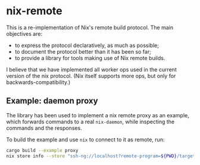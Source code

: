 # nix-remote

This is a re-implementation of Nix's remote build protocol. The main objectives are:

 - to express the protocol declaratively, as much as possible;
 - to document the protocol better than it has been so far;
 - to provide a library for tools making use of Nix remote builds.

I believe that we have implemented all worker ops used in the
current version of the nix protocol. (Nix itself supports more ops, but only for
backwards-compatibility.)

## Example: daemon proxy

The library has been used to implement a nix remote proxy as an example, which
forwards commands to a real `nix-daemon`, while inspecting the commands and
the responses.

To build the example and use `nix` to connect to it as remote, run:

```bash
cargo build --example proxy
nix store info --store "ssh-ng://localhost?remote-program=${PWD}/target/debug/examples/proxy"
```
